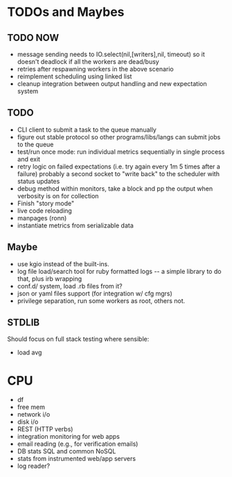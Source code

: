 # TODOs and Maybes #

## TODO NOW ##
* message sending needs to IO.select(nil,[writers],nil, timeout) so it doesn't
  deadlock if all the workers are dead/busy
* retries after respawning workers in the above scenario
* reimplement scheduling using linked list
* cleanup integration between output handling and new expectation system

## TODO ##
* CLI client to submit a task to the queue manually
* figure out stable protocol so other programs/libs/langs can submit jobs to the queue
* test/run once mode: run individual metrics sequentially in single process and exit
* retry logic on failed expectations (i.e. try again every 1m 5 times after a failure)
  probably a second socket to "write back" to the scheduler with status updates
* debug method within monitors, take a block and pp the output when verbosity is on for collection
* Finish "story mode"
* live code reloading
* manpages (ronn)
* instantiate metrics from serializable data

## Maybe ##
* use kgio instead of the built-ins.
* log file load/search tool for ruby formatted logs -- a simple library to do that, plus irb wrapping
* conf.d/ system, load .rb files from it?
* json or yaml files support (for integration w/ cfg mgrs)
* privilege separation, run some workers as root, others not.
 
## STDLIB ##
Should focus on full stack testing where sensible:

* load avg
# CPU
* df
* free mem
* network i/o
* disk i/o
* REST (HTTP verbs)
* integration monitoring for web apps
* email reading (e.g., for verification emails)
* DB stats SQL and common NoSQL
* stats from instrumented web/app servers
* log reader?
